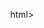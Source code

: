 html> 
 
<head> 
 <title>Add Light</title> 
 
 <style> 
  body { 
   margin: 0; 
   overflow: hidden; 
  } 
   
  canvas { 
   background: orange; 
  } 
 </style> 
</head> 
 
<body> 
 
 <canvas id="myCanvas"></canvas> 
 
 <script src="myjs/three.js" ></script>
 <script> 
  //RENDERER 
  var renderer = new THREE.WebGLRenderer( 
  { 
   canvas: document.getElementById('myCanvas'), 
   antialias: true 
  }); 
  renderer.setClearColor(0x0000ff); 
  //0x0000ff => indicate blue color 
 
  renderer.setPixelRatio(window.devicePixelRatio); 
  renderer.setSize(window.innerWidth, window.innerHeight); 
 
  //CAMERA 
  var camera = new THREE.PerspectiveCamera(35, window.innerWidth / window.innerHeight, 0.1, 3000); 
  // var camera = new THREE.OrthographicCamera(window.innerWidth / -2, window.innerWidth / 2, window.innerHeight / 2, window.innerHeight / -2, 0.1, 3000); 
 
  //SCENE 
  var scene = new THREE.Scene(); 
 
  //LIGHTS 
  var light = new THREE.AmbientLight(0xffffff, 0.5); 
  scene.add(light); 
 
  //Point light => shading the front face 
  var light1 = new THREE.PointLight(0xffffff, 0.5); 
  scene.add(light1); 
 
  //OBJECT 
  var geometry = new THREE.CubeGeometry(20, 20, 20); 
  var material = new THREE.MeshLambertMaterial( 
  { 
   color: 0xF3FFE2 
  }); 
 
  var mesh = new THREE.Mesh(geometry, material); 
  mesh.position.set(0, 0, -200); 
  scene.add(mesh); 
 
  //RENDER LOOP 
  requestAnimationFrame(render); 
 
  function render() 
  { 
   mesh.rotation.x += 0.01; 
   mesh.rotation.y += 0.01; 
   renderer.render(scene, camera); 
   requestAnimationFrame(render); 
  } 
 </script> 
</body> 
 
</html>

